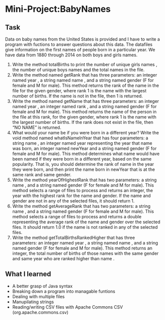 # Mini-Project:BabyNames


## Task

Data on baby names from the United States is provided and I have to write a program with fuctions to answer questions about this data. The datafiles give information on the first names of people born in a particular year. We have data from 1880 through 2014 on both boys and girls names. 

1. Write the method totalBirths to  print the number of unique girls names , the number of unique boys names and the total names in the file.
2. Write the method named getRank that has three parameters: an integer named year , a string named name , and a string named gender (F for female and M for male). This method returns the rank of the name in the file for the given gender, where rank 1 is the name with the largest number of births. If the name is not in the file, then 1 is returned.
3. Write the method named getName that has three parameters: an integer named year , an integer named rank , and a string named gender (F for female and M for male). This method returns the name of the person in the file at this rank, for the given gender, where rank 1 is the name with the largest number of births. If the rank does not exist in the file, then “NO NAME” is returned.
4. What would your name be if you were born in a different year? Write the void method named whatIsNameInYear that has four parameters: a string name , an integer named year representing the year that name was born, an integer named newYear and a string named gender (F for female and M for male). This method determines what name would have been named if they were born in a different year, based on the same popularity. That is, you should determine the rank of name in the year they were born, and then print the name born in newYear that is at the same rank and same gender.
5. Write the method yearOfHighestRank that has two parameters: a string name , and a string named gender (F for female and M for male). This method selects a range of files to process and returns an integer, the year with the highest rank for the name and gender. If the name and gender are not in any of the selected files, it should return 1. 
6. Write the method getAverageRank that has two parameters: a string name , and a string named gender (F for female and M for male). This method selects a range of files to process and returns a double representing the average rank of the name and gender over the selected files. It should return 1.0 if the name is not ranked in any of the selected files. 
7. Write the method getTotalBirthsRankedHigher that has three parameters: an integer named year , a string named name , and a string named gender (F for female and M for male). This method returns an integer, the total number of births of those names with the same gender and same year who are ranked higher than name .


## What I learned
* A better grasp of Java syntax
* Breaking down a program into managable funtions
* Dealing with multiple files 
* Manupilating strings
* Reading/writing CSV files with Apache Commons CSV (org.apache.commons.csv) 